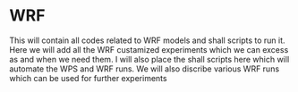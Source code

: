 # WRF
This will contain all codes related to WRF models and shall scripts to run it.
Here we will add all the WRF custamized experiments which we can excess as and when we need them. 
I will also place the shall scripts here which will automate the WPS and WRF runs.
We will also discribe various WRF runs which can be used for further experiments 
